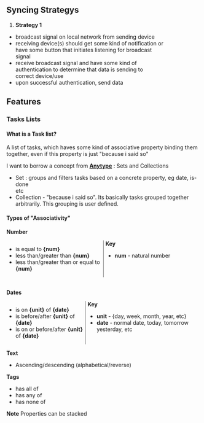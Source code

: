 
## Syncing Strategys

1. **Strategy 1**
  - broadcast signal on local network from sending device
  - receiving device(s) should get some kind of notification or
  <br>have some button that initiates listening for broadcast
  <br>signal
  - receive broadcast signal and have some kind of
  <br>authentication to determine that data is sending to
  <br>correct device/use
  - upon successful authentication, send data


## Features
### Tasks Lists

#### What is a Task list?

A list of tasks, which haves some kind of associative property binding them
<br>together, even if this property is just "because i said so"

I want to borrow a concept from **[Anytype]()** : Sets and Collections
- Set : groups and filters tasks based on a concrete property, eg date, is-done
<br>etc
- Collection - "because i said so". Its basically tasks grouped together
<br>arbitrarily. This grouping is user defined.

#### Types of "Associativity"

**Number**
<div style="display:flex">
  <div style="width:50%; border-right:1px solid #5f5f5fff">
    <ul>
      <li>is equal to <strong>{num}</strong></li>
      <li>less than/greater than <strong>{num}</strong></li>
      <li>less than/greater than or equal to <strong>{num}</strong></li>
    </ul>
  </div>

  <div style="margin-left:5px">
    <strong>Key</strong>
    <ul>
      <li><strong>num</strong> - natural number</li>
    </ul>
  </div>
</div>
<br>

**Dates**

<div style="display:flex">
  <div style="width:50%; border-right:1px solid #5f5f5fff"">
    <ul>
      <li>is on <strong>{unit}</strong> of <strong>{date}</strong></li>
      <li>is before/after <strong>{unit}</strong> of <strong>{date}</strong></li>
      <li>is on or before/after <strong>{unit}</strong> of <strong>{date}</strong></li>
    </ul>
  </div>

  <div style="margin-left:5px">
    <strong>Key</strong>
    <ul>
      <li><strong>unit</strong> - {day, week, month, year, etc}</li>
      <li><strong>date</strong> - normal date, today, tomorrow yesterday, etc</li>
    </ul>
  </div>
</div>

**Text**
- Ascending/descending (alphabetical/reverse)

**Tags**
- has all of
- has any of
- has none of

**Note** Properties can be stacked
